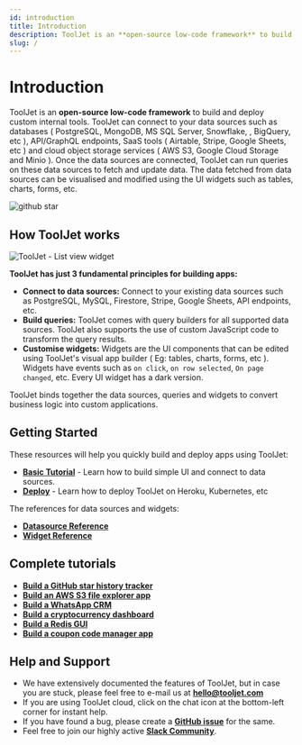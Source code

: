 ```yaml
---
id: introduction
title: Introduction
description: ToolJet is an **open-source low-code framework** to build and deploy custom internal tools. ToolJet can connect to your data sources such as databases ( PostgreSQL, MongoDB, MS SQL Server, Snowflake, , BigQuery, etc ), API/GraphQL endpoints, SaaS tools ( Airtable, Stripe, Google Sheets, etc ) and cloud object storage services ( AWS S3, Google Cloud Storage and Minio ). Once the data sources are connected, ToolJet can run queries on these data sources to fetch and update data. The data fetched from data sources can be visualised and modified using the UI widgets such as tables, charts, forms, etc.
slug: /
---
```


# Introduction

ToolJet is an **open-source low-code framework** to build and deploy custom internal tools. ToolJet can connect to your data sources such as databases ( PostgreSQL, MongoDB, MS SQL Server, Snowflake, , BigQuery, etc ), API/GraphQL endpoints, SaaS tools ( Airtable, Stripe, Google Sheets, etc ) and cloud object storage services ( AWS S3, Google Cloud Storage and Minio ). Once the data sources are connected, ToolJet can run queries on these data sources to fetch and update data. The data fetched from data sources can be visualised and modified using the UI widgets such as tables, charts, forms, etc.

<img className="screenshot-full" src="/img/introduction/githubstar.png" alt="github star"/>

## How ToolJet works

<div style={{textAlign: 'center'}}>

![ToolJet - List view widget](/img/introduction/how-it-works.png)

</div>

**ToolJet has just 3 fundamental principles for building apps:**

- **Connect to data sources:** Connect to your existing data sources such as PostgreSQL, MySQL, Firestore, Stripe, Google Sheets, API endpoints, etc.
- **Build queries:** ToolJet comes with query builders for all supported data sources. ToolJet also supports the use of custom JavaScript code to transform the query results.
- **Customise widgets:** Widgets are the UI components that can be edited using ToolJet's visual app builder ( Eg: tables, charts, forms, etc ). Widgets have events such as `on click`, `on row selected`, `On page changed`, etc. Every UI widget has a dark version. 

ToolJet binds together the data sources, queries and widgets to convert business logic into custom applications.
## Getting Started

These resources will help you quickly build and deploy apps using ToolJet:

- **[Basic Tutorial](/docs/tutorial/creating-app)** - Learn how to build simple UI and connect to data sources.
- **[Deploy](/docs/setup/)** - Learn how to deploy ToolJet on Heroku, Kubernetes, etc 

The references for data sources and widgets:

- **[Datasource Reference](/docs/data-sources/redis)**
- **[Widget Reference](/docs/widgets/table)**

## Complete tutorials
- **[Build a GitHub star history tracker](https://blog.tooljet.com/build-github-stars-history-app-in-5-minutes-using-low-code/)**
- **[Build an AWS S3 file explorer app](https://blog.tooljet.com/building-an-app-to-view-and-upload-files-in-aws-s3-bucket/)**
- **[Build a WhatsApp CRM](https://blog.tooljet.com/build-a-whatsapp-crm-using-tooljet-within-10-mins/)**
- **[Build a cryptocurrency dashboard](https://blog.tooljet.com/how-to-build-a-cryptocurrency-dashboard-in-10-minutes/)**
- **[Build a Redis GUI](https://blog.tooljet.com/building-a-redis-gui-using-tooljet-in-5-minutes/)**
- **[Build a coupon code manager app](https://blog.tooljet.com/build-a-coupon-code-manager-app-in-10-minutes/)**

## Help and Support
- We have extensively documented the features of ToolJet, but in case you are stuck, please feel free to e-mail us at **hello@tooljet.com**
- If you are using ToolJet cloud, click on the chat icon at the bottom-left corner for instant help.
- If you have found a bug, please create a **[GitHub issue](https://github.com/ToolJet/ToolJet/issues)** for the same.
- Feel free to join our highly active **[Slack Community](https://tooljet.com/slack)**.
